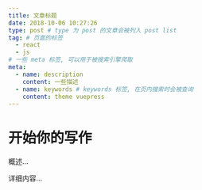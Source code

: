 ```yaml
---
title: 文章标题
date: 2018-10-06 10:27:26
type: post # type 为 post 的文章会被列入 post list
tag: # 页面的标签
  - react
  - js
# 一些 meta 标签, 可以用于被搜索引擎爬取
meta:
  - name: description
    content: 一些描述
  - name: keywords # keywords 标签, 在页内搜索时会被查询
    content: theme vuepress
---
```


# 开始你的写作

概述...

<!-- more -->

详细内容...